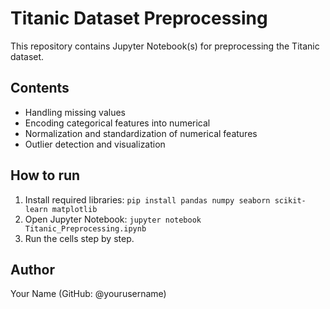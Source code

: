 # Titanic Dataset Preprocessing

This repository contains Jupyter Notebook(s) for preprocessing the Titanic dataset.

## Contents
- Handling missing values
- Encoding categorical features into numerical
- Normalization and standardization of numerical features
- Outlier detection and visualization

## How to run
1. Install required libraries: `pip install pandas numpy seaborn scikit-learn matplotlib`
2. Open Jupyter Notebook: `jupyter notebook Titanic_Preprocessing.ipynb`
3. Run the cells step by step.

## Author
Your Name (GitHub: @yourusername)
